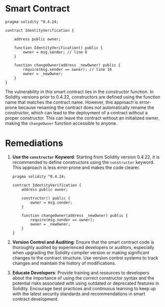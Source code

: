 # Smart Contract

```solidity
pragma solidity ^0.4.24;

contract IdentityVerification {

    address public owner;

    function IdentityVerification() public {
        owner = msg.sender; // line 6
    }

    function changeOwner(address _newOwner) public {
        require(msg.sender == owner); // line 10
        owner = _newOwner;
    }
}
```

The vulnerability in this smart contract lies in the constructor function. In Solidity versions prior to 0.4.22, constructors are defined using the function name that matches the contract name. However, this approach is error-prone because renaming the contract does not automatically rename the constructor, which can lead to the deployment of a contract without a proper constructor. This can leave the contract without an initialized owner, making the `changeOwner` function accessible to anyone.

# Remediations

1. **Use the `constructor` Keyword**: Starting from Solidity version 0.4.22, it is recommended to define constructors using the `constructor` keyword. This approach is less error-prone and makes the code clearer.

    ```solidity
    pragma solidity ^0.4.24;

    contract IdentityVerification {
        address public owner;

        constructor() public {
            owner = msg.sender;
        }

        function changeOwner(address _newOwner) public {
            require(msg.sender == owner);
            owner = _newOwner;
        }
    }
    ```

2. **Version Control and Auditing**: Ensure that the smart contract code is thoroughly audited by experienced developers or auditors, especially when upgrading the Solidity compiler version or making significant changes to the contract structure. Use version control systems to track changes and maintain the history of modifications.

3. **Educate Developers**: Provide training and resources to developers about the importance of using the correct constructor syntax and the potential risks associated with using outdated or deprecated features in Solidity. Encourage best practices and continuous learning to keep up with the latest security standards and recommendations in smart contract development.